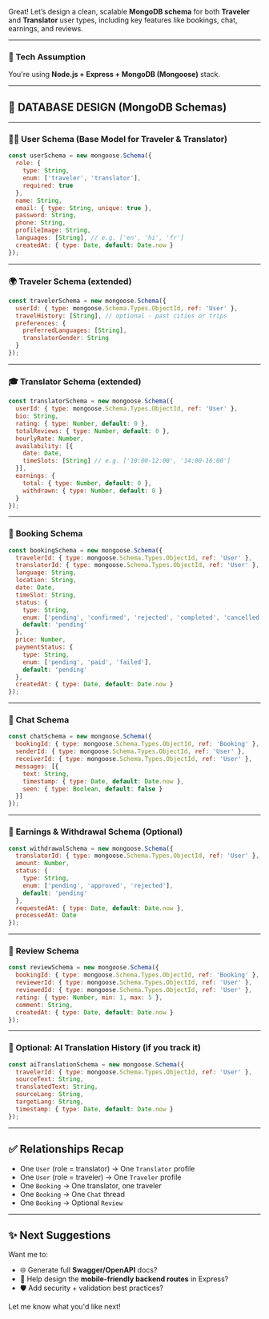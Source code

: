 Great! Let’s design a clean, scalable **MongoDB schema** for both **Traveler** and **Translator** user types, including key features like bookings, chat, earnings, and reviews.

---

### 🔧 Tech Assumption

You're using **Node.js + Express + MongoDB (Mongoose)** stack.

---

## 🧠 DATABASE DESIGN (MongoDB Schemas)

---

### 🧑‍💼 **User Schema (Base Model for Traveler & Translator)**

```js
const userSchema = new mongoose.Schema({
  role: {
    type: String,
    enum: ['traveler', 'translator'],
    required: true
  },
  name: String,
  email: { type: String, unique: true },
  password: String,
  phone: String,
  profileImage: String,
  languages: [String], // e.g. ['en', 'hi', 'fr']
  createdAt: { type: Date, default: Date.now }
});
```

---

### 🌍 **Traveler Schema (extended)**

```js
const travelerSchema = new mongoose.Schema({
  userId: { type: mongoose.Schema.Types.ObjectId, ref: 'User' },
  travelHistory: [String], // optional - past cities or trips
  preferences: {
    preferredLanguages: [String],
    translatorGender: String
  }
});
```

---

### 🎓 **Translator Schema (extended)**

```js
const translatorSchema = new mongoose.Schema({
  userId: { type: mongoose.Schema.Types.ObjectId, ref: 'User' },
  bio: String,
  rating: { type: Number, default: 0 },
  totalReviews: { type: Number, default: 0 },
  hourlyRate: Number,
  availability: [{
    date: Date,
    timeSlots: [String] // e.g. ['10:00-12:00', '14:00-16:00']
  }],
  earnings: {
    total: { type: Number, default: 0 },
    withdrawn: { type: Number, default: 0 }
  }
});
```

---

### 📆 **Booking Schema**

```js
const bookingSchema = new mongoose.Schema({
  travelerId: { type: mongoose.Schema.Types.ObjectId, ref: 'User' },
  translatorId: { type: mongoose.Schema.Types.ObjectId, ref: 'User' },
  language: String,
  location: String,
  date: Date,
  timeSlot: String,
  status: {
    type: String,
    enum: ['pending', 'confirmed', 'rejected', 'completed', 'cancelled'],
    default: 'pending'
  },
  price: Number,
  paymentStatus: {
    type: String,
    enum: ['pending', 'paid', 'failed'],
    default: 'pending'
  },
  createdAt: { type: Date, default: Date.now }
});
```

---

### 💬 **Chat Schema**

```js
const chatSchema = new mongoose.Schema({
  bookingId: { type: mongoose.Schema.Types.ObjectId, ref: 'Booking' },
  senderId: { type: mongoose.Schema.Types.ObjectId, ref: 'User' },
  receiverId: { type: mongoose.Schema.Types.ObjectId, ref: 'User' },
  messages: [{
    text: String,
    timestamp: { type: Date, default: Date.now },
    seen: { type: Boolean, default: false }
  }]
});
```

---

### 💸 **Earnings & Withdrawal Schema (Optional)**

```js
const withdrawalSchema = new mongoose.Schema({
  translatorId: { type: mongoose.Schema.Types.ObjectId, ref: 'User' },
  amount: Number,
  status: {
    type: String,
    enum: ['pending', 'approved', 'rejected'],
    default: 'pending'
  },
  requestedAt: { type: Date, default: Date.now },
  processedAt: Date
});
```

---

### 🌟 **Review Schema**

```js
const reviewSchema = new mongoose.Schema({
  bookingId: { type: mongoose.Schema.Types.ObjectId, ref: 'Booking' },
  reviewerId: { type: mongoose.Schema.Types.ObjectId, ref: 'User' },
  reviewedId: { type: mongoose.Schema.Types.ObjectId, ref: 'User' },
  rating: { type: Number, min: 1, max: 5 },
  comment: String,
  createdAt: { type: Date, default: Date.now }
});
```

---

### 📌 Optional: AI Translation History (if you track it)

```js
const aiTranslationSchema = new mongoose.Schema({
  travelerId: { type: mongoose.Schema.Types.ObjectId, ref: 'User' },
  sourceText: String,
  translatedText: String,
  sourceLang: String,
  targetLang: String,
  timestamp: { type: Date, default: Date.now }
});
```

---

## ✅ Relationships Recap

- One `User` (role = translator) → One `Translator` profile
- One `User` (role = traveler) → One `Traveler` profile
- One `Booking` → One translator, one traveler
- One `Booking` → One `Chat` thread
- One `Booking` → Optional `Review`

---

## ✨ Next Suggestions

Want me to:
- 🌐 Generate full **Swagger/OpenAPI** docs?
- 📲 Help design the **mobile-friendly backend routes** in Express?
- 🛡 Add security + validation best practices?

Let me know what you'd like next!